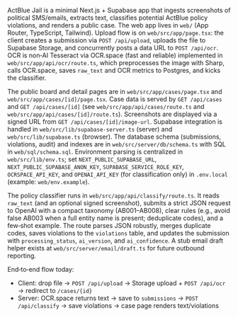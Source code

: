 ActBlue Jail is a minimal Next.js + Supabase app that ingests screenshots of political SMS/emails, extracts text, classifies potential ActBlue policy violations, and renders a public case. The web app lives in `web/` (App Router, TypeScript, Tailwind). Upload flow is on `web/src/app/page.tsx`: the client creates a submission via `POST /api/upload`, uploads the file to Supabase Storage, and concurrently posts a data URL to `POST /api/ocr`. OCR is non‑AI Tesseract via OCR.space (fast and reliable) implemented in `web/src/app/api/ocr/route.ts`, which preprocesses the image with Sharp, calls OCR.space, saves `raw_text` and OCR metrics to Postgres, and kicks the classifier.

The public board and detail pages are in `web/src/app/cases/page.tsx` and `web/src/app/cases/[id]/page.tsx`. Case data is served by `GET /api/cases` and `GET /api/cases/[id]` (see `web/src/app/api/cases/route.ts` and `web/src/app/api/cases/[id]/route.ts`). Screenshots are displayed via a signed URL from `GET /api/cases/[id]/image-url`. Supabase integration is handled in `web/src/lib/supabase-server.ts` (server) and `web/src/lib/supabase.ts` (browser). The database schema (submissions, violations, audit) and indexes are in `web/src/server/db/schema.ts` with SQL in `web/sql/schema.sql`. Environment parsing is centralized in `web/src/lib/env.ts`; set `NEXT_PUBLIC_SUPABASE_URL`, `NEXT_PUBLIC_SUPABASE_ANON_KEY`, `SUPABASE_SERVICE_ROLE_KEY`, `OCRSPACE_API_KEY`, and `OPENAI_API_KEY` (for classification only) in `.env.local` (example: `web/env.example`).

The policy classifier runs in `web/src/app/api/classify/route.ts`. It reads `raw_text` (and an optional signed screenshot), submits a strict JSON request to OpenAI with a compact taxonomy (AB001–AB008), clear rules (e.g., avoid false AB003 when a full entity name is present; deduplicate codes), and a few‑shot example. The route parses JSON robustly, merges duplicate codes, saves violations to the `violations` table, and updates the submission with `processing_status`, `ai_version`, and `ai_confidence`. A stub email draft helper exists at `web/src/server/email/draft.ts` for future outbound reporting.

End‑to‑end flow today:
- Client: drop file → `POST /api/upload` → Storage upload + `POST /api/ocr` → redirect to `/cases/{id}`
- Server: OCR.space returns text → save to `submissions` → `POST /api/classify` → save violations → case page renders text/violations